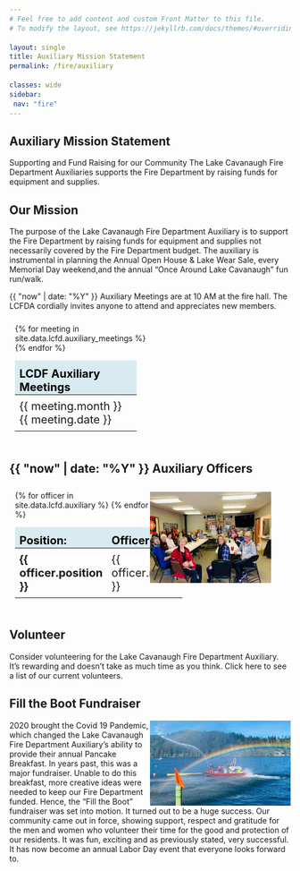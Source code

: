 ```yaml
---
# Feel free to add content and custom Front Matter to this file.
# To modify the layout, see https://jekyllrb.com/docs/themes/#overriding-theme-defaults

layout: single
title: Auxiliary Mission Statement
permalink: /fire/auxiliary

classes: wide
sidebar:
 nav: "fire"
---
```

<style>
#auxiliary {
  border-collapse: collapse;
  display:table;
  width: 90%;
}

#auxiliary td, #auxiliary th {
  border: 0px solid #ddd;
  padding: 8px;
  font-size: 20px;
}

#auxiliary tr:hover {background-color: #ddd;}

#auxiliary th {
  padding-top: 12px;
  padding-bottom: 1px;
  text-align: left;
  background-color: #D8EBF1;
  color: black;
}

.image {
  margin-top: 1%;
}

.grid-container {
  display: grid;
  grid-template-columns: 50% 50%;
  padding: 10px;
}
</style>
## Auxiliary Mission Statement
Supporting and Fund Raising for our Community
The Lake Cavanaugh Fire Department Auxiliaries supports the Fire Department by raising funds for equipment and supplies.

## Our Mission
The purpose of the Lake Cavanaugh Fire Department Auxiliary is to support the Fire Department by raising funds for equipment and
supplies not necessarily covered by the Fire Department budget. The auxiliary is instrumental in planning the Annual Open House & Lake Wear Sale, every Memorial Day weekend,and the annual “Once Around Lake Cavanaugh” fun run/walk.

{{ "now" | date: "%Y" }} Auxiliary Meetings are at 10 AM at the fire hall. The LCFDA cordially invites anyone to attend and appreciates new members.

<div class="grid-container">
  <div class="grid-item">
    <table id="auxiliary">
      <thead>
        <tr>
          <th>LCDF Auxiliary Meetings</th>
        </tr>
      </thead>
      <tbody>
        {% for meeting in site.data.lcfd.auxiliary_meetings %}
          <tr>
            <td>{{ meeting.month }} {{ meeting.date }}</td>
          </tr>
        {% endfor %}
      </tbody>
    </table>
  </div>
</div>

## {{ "now" | date: "%Y" }} Auxiliary Officers
<div class="grid-container">
  <div class="grid-item">
    <table id="auxiliary">
      <thead>
        <tr>
          <th>Position:</th>
          <th>Officer:</th>
        </tr>
      </thead>
      <tbody>
        {% for officer in site.data.lcfd.auxiliary %}
          <tr>
            <td><b>{{ officer.position }}</b></td>
            <td>{{ officer.name }}</td>
          </tr>
        {% endfor %}
      </tbody>
    </table>
  </div>
  <div class="image">
    <img src="/_lfs/images/auxiliary-01.jpg" alt="LCFDA Meeting" style="height:80%;width:auto">
  </div>
</div>

## Volunteer
Consider volunteering for the Lake Cavanaugh Fire Department Auxiliary. It’s rewarding and doesn’t take as much time as you think. Click here to see a list of our current volunteers.

## Fill the Boot Fundraiser

<img align="right" src="/_lfs/images/auxiliary-03.jpg" width="50%" height="auto">
2020 brought the Covid 19 Pandemic, which changed the Lake Cavanaugh Fire Department Auxiliary’s ability to provide their annual Pancake Breakfast. In years past, this was a major fundraiser. Unable to do this breakfast, more creative ideas were needed to keep our Fire Department funded. Hence, the “Fill the Boot” fundraiser was set into motion. It turned out to be a huge success. Our community came out in force, showing support, respect and gratitude for the men and women who volunteer their time for the good and protection of our residents. It was fun, exciting and as previously stated, very successful. It has now become an annual Labor Day event that everyone looks forward to.
